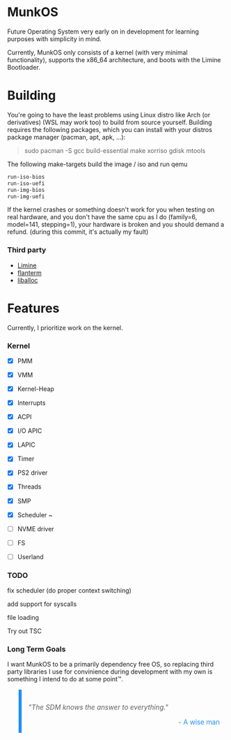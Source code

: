 # MunkOS

Future Operating System very early on in development for learning purposes with simplicity in mind.

Currently, MunkOS only consists of a kernel (with very minimal functionality), supports the x86_64 architecture, and boots with the Limine Bootloader.

# Building

You're going to have the least problems using Linux distro like Arch (or derivatives) (WSL may work too) to build from source yourself. Building requires the following packages, which you can install with your distros package manager (pacman, apt, apk, ...):

> sudo pacman -S gcc build-essential make xorriso gdisk mtools

The following make-targets build the image / iso and run qemu

```sh
run-iso-bios
run-iso-uefi
run-img-bios
run-img-uefi
```

If the kernel crashes or something doesn't work for you when testing on real hardware, and you don't have the same cpu as I do (family=6, model=141, stepping=1), your hardware is broken and you should demand a refund.
(during this commit, it's actually my fault)

### Third party

- [Limine](https://www.github.com/limine-bootloader/limine)
- [flanterm](https://github.com/mintsuki/flanterm)
- [liballoc](https://github.com/blanham/liballoc)

# Features

Currently, I prioritize work on the kernel.

### Kernel

- [x] PMM
- [x] VMM
- [x] Kernel-Heap
- [x] Interrupts
- [x] ACPI
- [x] I/O APIC
- [x] LAPIC
- [x] Timer
- [x] PS2 driver
- [x] Threads
- [x] SMP
- [x] Scheduler ~
- [ ] NVME driver
- [ ] FS
- [ ] Userland


### TODO

fix scheduler (do proper context switching)

add support for syscalls

file loading

Try out TSC

### Long Term Goals

I want MunkOS to be a primarily dependency free OS, so replacing third party libraries I use for convinience during development with my own is something I intend to do at some point™.

<blockquote style="border-left: 0.5em solid rgb(30,144,255);
    padding: 1em; font-size: 1.1em;">
    <p style="font-style: italic">"The SDM knows the answer to everything."</p>
    <footer style="color: rgb(30,144,255); text-align: right;">- A wise man</footer>
</blockquote>